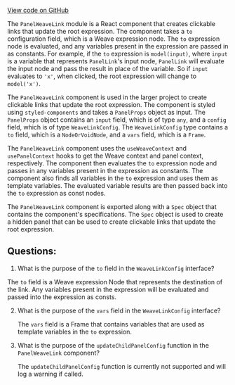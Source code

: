 [View code on GitHub](https://github.com/wandb/weave/weave-js/src/components/Panel2/PanelWeaveLink.tsx)

The `PanelWeaveLink` module is a React component that creates clickable links that update the root expression. The component takes a `to` configuration field, which is a Weave expression node. The `to` expression node is evaluated, and any variables present in the expression are passed in as constants. For example, if the `to` expression is `model(input)`, where `input` is a variable that represents `PanelLink`'s input node, `PanelLink` will evaluate the input node and pass the result in place of the variable. So if `input` evaluates to `'x'`, when clicked, the root expression will change to `model('x')`.

The `PanelWeaveLink` component is used in the larger project to create clickable links that update the root expression. The component is styled using `styled-components` and takes a `PanelProps` object as input. The `PanelProps` object contains an `input` field, which is of type `any`, and a `config` field, which is of type `WeaveLinkConfig`. The `WeaveLinkConfig` type contains a `to` field, which is a `NodeOrVoidNode`, and a `vars` field, which is a `Frame`.

The `PanelWeaveLink` component uses the `useWeaveContext` and `usePanelContext` hooks to get the Weave context and panel context, respectively. The component then evaluates the `to` expression node and passes in any variables present in the expression as constants. The component also finds all variables in the `to` expression and uses them as template variables. The evaluated variable results are then passed back into the `to` expression as const nodes.

The `PanelWeaveLink` component is exported along with a `Spec` object that contains the component's specifications. The `Spec` object is used to create a hidden panel that can be used to create clickable links that update the root expression.
## Questions: 
 1. What is the purpose of the `to` field in the `WeaveLinkConfig` interface?
   
   The `to` field is a Weave expression Node that represents the destination of the link. Any variables present in the expression will be evaluated and passed into the expression as consts.

2. What is the purpose of the `vars` field in the `WeaveLinkConfig` interface?
   
   The `vars` field is a Frame that contains variables that are used as template variables in the `to` expression. 

3. What is the purpose of the `updateChildPanelConfig` function in the `PanelWeaveLink` component?
   
   The `updateChildPanelConfig` function is currently not supported and will log a warning if called.
